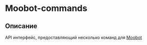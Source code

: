# Moobot-commands

## Описание
API интерфейс, предоставляющий несколько команд для <a href='https://moo.bot'>Moobot</a>
